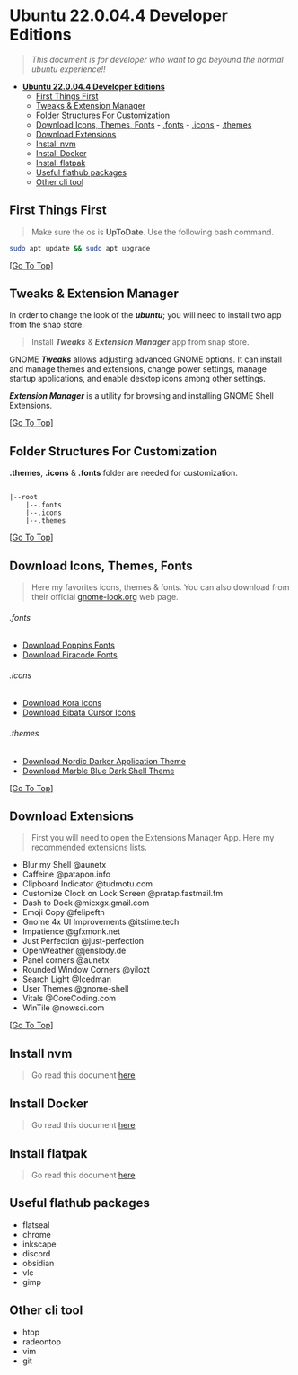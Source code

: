 # **Ubuntu 22.0.04.4 Developer Editions**

> _This document is for developer who want to go beyound the normal ubuntu experience!!_

- [**Ubuntu 22.0.04.4 Developer Editions**](#ubuntu-220044-developer-editions)
  - [First Things First](#first-things-first)
  - [Tweaks \& Extension Manager](#tweaks--extension-manager)
  - [Folder Structures For Customization](#folder-structures-for-customization)
  - [Download Icons, Themes, Fonts](#download-icons-themes-fonts)
          - [.fonts](#fonts)
          - [.icons](#icons)
          - [.themes](#themes)
  - [Download Extensions](#download-extensions)
  - [Install nvm](#install-nvm)
  - [Install Docker](#install-docker)
  - [Install flatpak](#install-flatpak)
  - [Useful flathub packages](#useful-flathub-packages)
  - [Other cli tool](#other-cli-tool)

## First Things First

> Make sure the os is **UpToDate**. Use the following bash command.

```bash
sudo apt update && sudo apt upgrade
```

[[Go To Top](#ubuntu-220044-developer-editions)]

## Tweaks & Extension Manager

In order to change the look of the **_ubuntu_**; you will need to install two app from the snap store.

> Install **_Tweaks_** & **_Extension Manager_** app from snap store.

GNOME **_Tweaks_** allows adjusting advanced GNOME options. It can install and manage themes and extensions, change power settings, manage startup applications, and enable desktop icons among other settings.

**_Extension Manager_** is a utility for browsing and installing GNOME Shell Extensions.

[[Go To Top](#ubuntu-220044-developer-editions)]

## Folder Structures For Customization

**.themes**, **.icons** & **.fonts** folder are needed for customization.

```plaintext

|--root
    |--.fonts
    |--.icons
    |--.themes

```

[[Go To Top](#ubuntu-220044-developer-editions)]

## Download Icons, Themes, Fonts

> Here my favorites icons, themes & fonts. You can also download from their official [gnome-look.org](https://www.gnome-look.org/browse/) web page.

###### .fonts

- [Download Poppins Fonts](https://github.com/sawissac/ubuntu-22.0.04.4-dev-editions/blob/main/fonts/poppins.tar.xz)
- [Download Firacode Fonts](https://github.com/sawissac/ubuntu-22.0.04.4-dev-editions/blob/main/fonts/firacode.tar.xz)

###### .icons

- [Download Kora Icons](https://github.com/sawissac/ubuntu-22.0.04.4-dev-editions/blob/main/icons/kora.tar.xz)
- [Download Bibata Cursor Icons](https://github.com/sawissac/ubuntu-22.0.04.4-dev-editions/blob/main/icons/Bibata-Modern-Ice.tar.xz)

###### .themes

- [Download Nordic Darker Application Theme](https://github.com/sawissac/ubuntu-22.0.04.4-dev-editions/blob/main/themes/Nordic-darker.tar.xz)
- [Download Marble Blue Dark Shell Theme](https://github.com/sawissac/ubuntu-22.0.04.4-dev-editions/blob/main/themes/Marble-blue-dark.tar.xz)

[[Go To Top](#ubuntu-220044-developer-editions)]

## Download Extensions

> First you will need to open the Extensions Manager App. Here my recommended extensions lists.

- Blur my Shell @aunetx
- Caffeine @patapon.info
- Clipboard Indicator @tudmotu.com
- Customize Clock on Lock Screen @pratap.fastmail.fm
- Dash to Dock @micxgx.gmail.com
- Emoji Copy @felipeftn
- Gnome 4x UI Improvements @itstime.tech
- Impatience @gfxmonk.net
- Just Perfection @just-perfection
- OpenWeather @jenslody.de
- Panel corners @aunetx
- Rounded Window Corners @yilozt
- Search Light @Icedman
- User Themes @gnome-shell
- Vitals @CoreCoding.com
- WinTile @nowsci.com

[[Go To Top](#ubuntu-220044-developer-editions)]

## Install nvm

> Go read this document [here](https://www.geeksforgeeks.org/how-to-install-nvm-on-ubuntu-22-04/)

## Install Docker

> Go read this document [here](https://www.digitalocean.com/community/tutorials/how-to-install-and-use-docker-on-ubuntu-22-04)

## Install flatpak

> Go read this document [here](https://flatpak.org/setup/Ubuntu)

## Useful flathub packages

- flatseal
- chrome
- inkscape
- discord
- obsidian
- vlc
- gimp

## Other cli tool

- htop
- radeontop
- vim
- git


